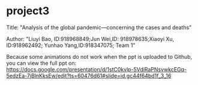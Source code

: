 # project3
Title: "Analysis of the global pandemic—concerning the cases and deaths"

Author: "Liuyi Bao, ID:918968849;Jun Wei,ID: 918978635;Xiaoyi Xu, ID:918962492; Yunhao Yang,ID:918347075; Team 1"

Because some animations do not work when the ppt is uploaded to Github, you can view the full ppt on: https://docs.google.com/presentation/d/1stC0kvlp-5VdiRaPNsvwkcEGq-5edzEa-7jBlnKksEw/edit?ts=60476d61#slide=id.gc44f64bd1f_3_16
